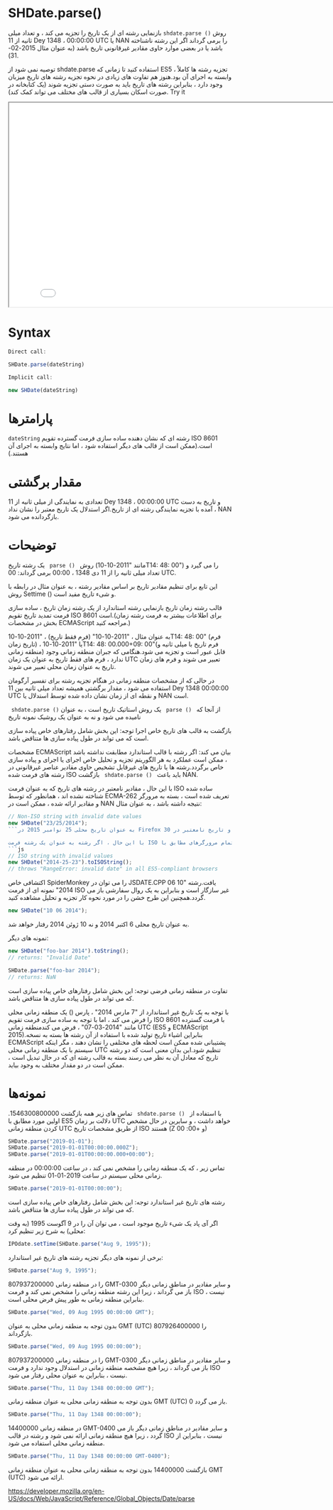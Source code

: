 # SHDate.parse()

روش <code dir="ltr">shdate.parse ()</code> بازنمایی رشته ای از یک تاریخ را تجزیه می کند ، و تعداد میلی ثانیه از 11 Dey 1348 ، 00:00:00 UTC یا NAN را برمی گرداند اگر این رشته ناشناخته باشد یا در بعضی موارد حاوی مقادیر غیرقانونی تاریخ باشد (به عنوان مثال 2015-02-31).

توصیه نمی شود از shdate.parse استفاده کنید تا زمانی که ES5 ، تجزیه رشته ها کاملاً وابسته به اجرای آن بود.هنوز هم تفاوت های زیادی در نحوه تجزیه رشته های تاریخ میزبان وجود دارد ، بنابراین رشته های تاریخ باید به صورت دستی تجزیه شوند (یک کتابخانه در صورت اسکان بسیاری از قالب های مختلف می تواند کمک کند).
Try it

<iframe style="width: 830px; height: 460px;" src="/SHDateTime-js/examples/live.html?function=parse" title="MDN Web Docs Interactive Example" loading="lazy"></iframe>
<br/>

# Syntax

```js
Direct call:

SHDate.parse(dateString)

Implicit call:

new SHDate(dateString)
```

# پارامترها

<code dir="ltr">dateString</code>
رشته ای که نشان دهنده ساده سازی فرمت گسترده تقویم ISO 8601 است.(ممکن است از قالب های دیگر استفاده شود ، اما نتایج وابسته به اجرای آن هستند.)

# مقدار برگشتی

تعدادی به نمایندگی از میلی ثانیه از 11 Dey 1348 ، 00:00:00 UTC و تاریخ به دست آمده با تجزیه نمایندگی رشته ای از تاریخ.اگر استدلال یک تاریخ معتبر را نشان نداد ، NAN بازگردانده می شود.

# توضیحات

روش <code dir = "ltr"> parse () </code> یک رشته تاریخ (مانند "2011-10-10T14: 48: 00") را می گیرد و تعداد میلی ثانیه را از 11 دی 1348 ، 00:00 برمی گرداند: 00 UTC.

این تابع برای تنظیم مقادیر تاریخ بر اساس مقادیر رشته ، به عنوان مثال در رابطه با روش Settime () و شیء تاریخ مفید است.

قالب رشته زمان تاریخ
بازنمایی رشته استاندارد از یک رشته زمان تاریخ ، ساده سازی فرمت تمدید تاریخ تقویم ISO 8601 است.(برای اطلاعات بیشتر به فرمت رشته زمان بخش در مشخصات ECMAScript مراجعه کنید.)

به عنوان مثال ، "2011-10-10" (فرم فقط تاریخ) ، "2011-10-10T14: 48: 00" (فرم تاریخ زمان) ، یا "2011-10-10T14: 48: 00.000+09: 00"(فرم تاریخ با میلی ثانیه و منطقه زمانی) قابل عبور است و تجزیه می شود.هنگامی که جبران منطقه زمانی وجود ندارد ، فرم های فقط تاریخ به عنوان یک زمان UTC تعبیر می شوند و فرم های زمان تاریخ به عنوان زمان محلی تعبیر می شوند.

در حالی که از مشخصات منطقه زمانی در هنگام تجزیه رشته برای تفسیر آرگومان استفاده می شود ، مقدار برگشتی همیشه تعداد میلی ثانیه بین 11 Dey 1348 00:00:00 UTC و نقطه ای از زمان نشان داده شده توسط استدلال یا NAN است.

از آنجا که <code dir = "ltr"> parse () </code> یک روش استاتیک تاریخ است ، به عنوان <code dir = "ltr"> shdate.parse () </code> نامیده می شود و نه به عنوان یک روشیک نمونه تاریخ

بازگشت به قالب های تاریخ خاص اجرا
توجه: این بخش شامل رفتارهای خاص پیاده سازی است که می تواند در طول پیاده سازی ها متناقض باشد.

مشخصات ECMAScript بیان می کند: اگر رشته با قالب استاندارد مطابقت نداشته باشد ، ممکن است عملکرد به هر الگوریتم تجزیه و تحلیل خاص اجرای یا اجرای و پیاده سازی خاص برگردد.رشته ها یا تاریخ های غیرقابل تشخیص حاوی مقادیر عناصر غیرقانونی در رشته های فرمت شده ISO باید باعث <code dir = "ltr"> shdate.parse () </code> بازگشت NAN.

با این حال ، مقادیر نامعتبر در رشته های تاریخ که به عنوان فرمت ISO ساده شده شناخته نشده اند ، همانطور که توسط ECMA-262 تعریف شده است ، بسته به مرورگر و مقادیر ارائه شده ، ممکن است در NAN نتیجه داشته باشد ، به عنوان مثال:

````js
// Non-ISO string with invalid date values
new SHDate("23/25/2014");
```به عنوان تاریخ محلی 25 نوامبر 2015 در Firefox 30 و تاریخ نامعتبر در Safari 7 تحت درمان قرار می گیرد.

با این حال ، اگر رشته به عنوان یک رشته فرمت ISO شناخته شود و حاوی مقادیر نامعتبر باشد ، در تمام مرورگرهای مطابق با ES5 و بعد از آن NAN باز می گردد:
```js
// ISO string with invalid values
new SHDate("2014-25-23").toISOString();
// throws "RangeError: invalid date" in all ES5-compliant browsers
````

اکتشافی خاص SpiderMonkey را می توان در JSDATE.CPP یافت.رشته "10 06 2014" نمونه ای از فرمت ISO غیر سازگار است و بنابراین به یک روال سفارشی باز می گردد.همچنین این طرح خشن را در مورد نحوه کار تجزیه و تحلیل مشاهده کنید.

```js
new SHDate("10 06 2014");
```

به عنوان تاریخ محلی 6 اکتبر 2014 و نه 10 ژوئن 2014 رفتار خواهد شد.

نمونه های دیگر:

```js
new SHDate("foo-bar 2014").toString();
// returns: "Invalid Date"

SHDate.parse("foo-bar 2014");
// returns: NaN
```

تفاوت در منطقه زمانی فرضی
توجه: این بخش شامل رفتارهای خاص پیاده سازی است که می تواند در طول پیاده سازی ها متناقض باشد.

با توجه به یک تاریخ غیر استاندارد از "7 مارس 2014" ، پارس () یک منطقه زمانی محلی را فرض می کند ، اما با توجه به ساده سازی فرمت تقویم ISO 8601 با فرمت گسترده مانند "2014-03-07" ، فرض می کندمنطقه زمانی UTC (ES5 و ECMAScript 2015).بنابراین اشیاء تاریخ تولید شده با استفاده از آن رشته ها بسته به نسخه ECMAScript پشتیبانی شده ممکن است لحظه های مختلفی را نشان دهند ، مگر اینکه سیستم با یک منطقه زمانی محلی UTC تنظیم شود.این بدان معنی است که دو رشته تاریخ که معادل آن به نظر می رسند بسته به قالب رشته ای که در حال تبدیل است ، ممکن است در دو مقدار مختلف به وجود بیاید.

# نمونه‌ها

با استفاده از <code dir = "ltr"> shdate.parse () </code>
تماس های زیر همه بازگشت 1546300800000. اولین مورد مطابق با ES5 دلالت بر زمان UTC خواهد داشت ، و سایرین در حال مشخص کردن منطقه زمانی UTC از طریق مشخصات تاریخ ISO هستند (Z و +00: 00)

```js
SHDate.parse("2019-01-01");
SHDate.parse("2019-01-01T00:00:00.000Z");
SHDate.parse("2019-01-01T00:00:00.000+00:00");
```

تماس زیر ، که یک منطقه زمانی را مشخص نمی کند ، در ساعت 00:00:00 در منطقه زمانی محلی سیستم در ساعت 2019-01-01 تنظیم می شود.

```js
SHDate.parse("2019-01-01T00:00:00");
```

رشته های تاریخ غیر استاندارد
توجه: این بخش شامل رفتارهای خاص پیاده سازی است که می تواند در طول پیاده سازی ها متناقض باشد.

اگر آی پاد یک شیء تاریخ موجود است ، می توان آن را در 9 آگوست 1995 (به وقت محلی) به شرح زیر تنظیم کرد:

```js
IPOdate.setTime(SHDate.parse("Aug 9, 1995"));
```

برخی از نمونه های دیگر تجزیه رشته های تاریخ غیر استاندارد:

```js
SHDate.parse("Aug 9, 1995");
```

807937200000 را در منطقه زمانی GMT-0300 و سایر مقادیر در مناطق زمانی دیگر باز می گرداند ، زیرا این رشته منطقه زمانی را مشخص نمی کند و فرمت ISO نیست ، بنابراین منطقه زمانی به طور پیش فرض محلی است.

```js
SHDate.parse("Wed, 09 Aug 1995 00:00:00 GMT");
```

بدون توجه به منطقه زمانی محلی به عنوان GMT (UTC) 807926400000 را بازگرداند.

```js
SHDate.parse("Wed, 09 Aug 1995 00:00:00");
```

807937200000 را در منطقه زمانی GMT-0300 و سایر مقادیر در مناطق زمانی دیگر باز می گرداند ، زیرا هیچ مشخصه منطقه زمانی در استدلال وجود ندارد و فرمت ISO نیست ، بنابراین به عنوان محلی رفتار می شود.

```js
SHDate.parse("Thu, 11 Day 1348 00:00:00 GMT");
```

بدون توجه به منطقه زمانی محلی به عنوان منطقه زمانی GMT (UTC) 0 باز می گردد.

```js
SHDate.parse("Thu, 11 Day 1348 00:00:00");
```

14400000 در منطقه زمانی GMT-0400 و سایر مقادیر در مناطق زمانی دیگر باز می گردد ، زیرا هیچ منطقه زمانی ارائه نمی شود و رشته در قالب ISO نیست ، بنابراین از منطقه زمانی محلی استفاده می شود.

```js
SHDate.parse("Thu, 11 Day 1348 00:00:00 GMT-0400");
```

بازگشت 14400000 بدون توجه به منطقه زمانی محلی به عنوان منطقه زمانی GMT (UTC) ارائه می شود.

https://developer.mozilla.org/en-US/docs/Web/JavaScript/Reference/Global_Objects/Date/parse
